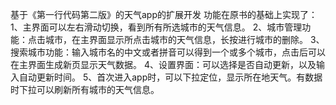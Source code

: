 基于《第一行代码第二版》的天气app的扩展开发
功能在原书的基础上实现了：
1、主界面可以左右滑动切换，看到所有所选城市的天气信息。
2、城市管理功能：点击城市，在主界面显示所点击城市的天气信息，长按进行城市的删除。
3、搜索城市功能：输入城市名的中文或者拼音可以得到一个或多个城市，点击后可以在主界面生成新页显示天气数据。
4、设置界面：可以选择是否自动更新，以及输入自动更新时间。
5、首次进入app时，可以下拉定位，显示所在地天气。有数据时下拉可以刷新所有城市的天气信息。

